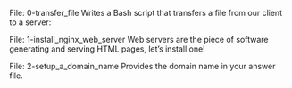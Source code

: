 File: 0-transfer_file Writes a Bash script that transfers a file from our client to a server:

File: 1-install_nginx_web_server Web servers are the piece of software generating and serving HTML pages, let’s install one!

File: 2-setup_a_domain_name Provides the domain name in your answer file.

